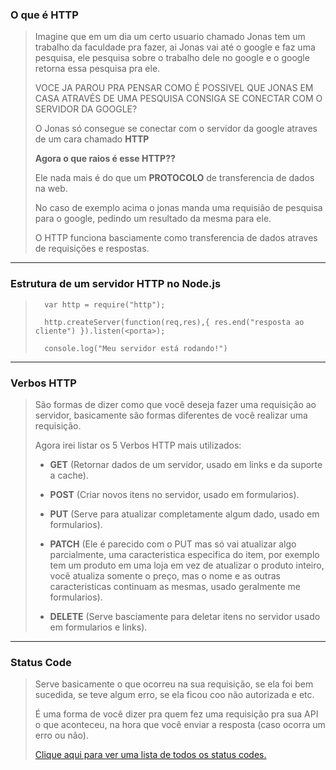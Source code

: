 ### **O que é HTTP**

>Imagine que em um dia um certo usuario chamado Jonas tem um trabalho da faculdade pra fazer, ai Jonas vai até o google e faz uma pesquisa, ele pesquisa sobre o trabalho dele no google e o google retorna essa pesquisa pra ele.
>
> VOCE JA PAROU PRA PENSAR COMO É POSSIVEL QUE JONAS EM CASA ATRAVÉS DE UMA PESQUISA CONSIGA SE CONECTAR COM O SERVIDOR DA GOOGLE?
>
> O Jonas só consegue se conectar com o servidor da google atraves de um cara chamado **HTTP**
>
> **Agora o que raios é esse HTTP??**
>
> Ele nada mais é do que um **PROTOCOLO** de transferencia de dados na web.
>
> No caso de exemplo acima o jonas manda uma requisião de pesquisa para o google, pedindo um resultado da mesma para ele.
>
> O HTTP funciona basciamente como transferencia de dados atraves de requisições e respostas.
---
### **Estrutura de um servidor HTTP no Node.js**

>       var http = require("http");
>
>       http.createServer(function(req,res),{ res.end("resposta ao cliente") }).listen(<porta>);
>
>       console.log("Meu servidor está rodando!")
---
### **Verbos HTTP**

> São formas de dizer como que você deseja fazer uma requisição ao servidor, basicamente são formas diferentes de você realizar uma requisição.
>
> Agora irei listar os 5 Verbos HTTP mais utilizados:
>
> - **GET** (Retornar dados de um servidor, usado em links e da suporte a cache).
>
> - **POST** (Criar novos itens no servidor, usado em formularios). 
>
> - **PUT** (Serve para atualizar completamente algum dado, usado em formularios).
>
> - **PATCH** (Ele é parecido com o PUT mas só vai atualizar algo parcialmente, uma caracteristica especifica do item, por exemplo tem um produto em uma loja em vez de atualizar o produto inteiro, você atualiza somente o preço, mas o nome e as outras caracteristicas continuam as mesmas, usado geralmente me formularios).
>
> - **DELETE** (Serve basciamente para deletar itens no servidor usado em formularios e links).
---
### **Status Code**

> Serve basicamente o que ocorreu na sua requisição, se ela foi bem sucedida, se teve algum erro, se ela ficou coo não autorizada e etc.
>
> É uma forma de você dizer pra quem fez uma requisição pra sua API o que aconteceu, na hora que você enviar a resposta (caso ocorra um erro ou não).
>
> <a href="https://pt.wikipedia.org/wiki/Lista_de_c%C3%B3digos_de_estado_HTTP">Clique aqui para ver uma lista de todos os status codes.</a>

